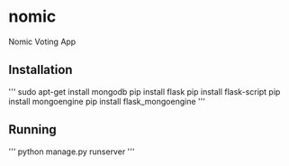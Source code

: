 # nomic

Nomic Voting App

## Installation

'''
sudo apt-get install mongodb
pip install flask
pip install flask-script
pip install mongoengine
pip install flask_mongoengine
'''

## Running

'''
python manage.py runserver
'''
